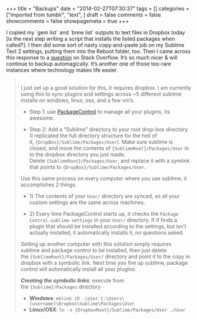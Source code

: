 +++
title = "Backups"
date = "2014-02-27T07:30:37"
tags = []
categories = ["imported from tumblr", "text", ]
draft = false
comments = false
showcomments = false
showpagemeta = true
+++

<p>I copied my `gem list` and `brew list` outputs to text files in Dropbox today [is the next step writing a script that installs the listed packages when called?]. I then did some sort of nasty copy-and-paste job on my Sublime Text 2 settings, putting them into the Reboot folder, too. Then I came across this response to a <a href="http://stackoverflow.com/questions/11365948/how-to-save-restore-sublime-text-2-configs-plugins-to-migrate-to-another-compute" target="_blank">question</a> on Stack Overflow. It&rsquo;s so much nicer &amp; will continue to backup automagically. It&rsquo;s another one of those too-rare instances where technology makes life easier. </p>
<blockquote>
<div class="vote"><span class="vote-count-post "><br/>I just set up a good solution for this, it requires dropbox. I am currently using this to sync plugins and settings across ~5 different sublime installs on windows, linux, osx, and a few vm&rsquo;s.</span></div>
<div class="post-text">
<ul><li>
<p>Step 1: use <a href="http://wbond.net/sublime_packages/package_control" target="_blank">PackageControl</a> to manage all your plugins, its awesome.</p>
</li>
<li>
<p>Step 2: Add a &ldquo;Sublime&rdquo; directory to your root drop-box directory (I replicated the full directory structure for the hell of it, <code>{DropBox}/Sublime/Packages/User</code>). Make sure sublime is closed, and move the contents of <code>{SublimeRoot}/Packages/User</code> in to the dropbox directory you just made. Delete <code>{SublimeRoot}/Packages/User</code>, and replace it with a symlink that points to <code>{DropBox}/Sublime/Packages/User</code>.</p>
</li>
</ul><p>Use this same process on every computer where you use sublime, it accomplishes 2 things.</p>
<ul><li>
<p>1) The contents of your <code>User/</code> directory are synced, so all your custom settings are the same across machines.</p>
</li>
<li>
<p>2) Every time PackageControl starts up, it checks the <code>Package Control.sublime-settings</code> in your <code>User/</code> directory. If if finds a plugin that should be installed according to the settings, but isn&rsquo;t actually installed, it automatically installs it, no questions asked.</p>
</li>
</ul><p>Setting up another computer with this solution simply requires sublime and package control to be installed, then just delete the <code>{SublimeRoot}/Packages/User/</code> directory and point it to the copy in dropbox with a symbolic link. Next time you fire up sublime, package control will automatically install all your plugins.</p>
<p><em><strong>Creating the symbolic links</strong></em>: execute from the <code>{Sublime}/Packages</code> directory</p>
<ul><li><strong>Windows</strong>: <code>mklink /D .\User C:\Users\[username]\Dropbox\Sublime\Packages\User</code></li>
<li><strong>Linux/OSX</strong>: <code>ln -s {DropboxRoot}/Sublime/Packages/User ./User</code></li>
</ul></div>
</blockquote>